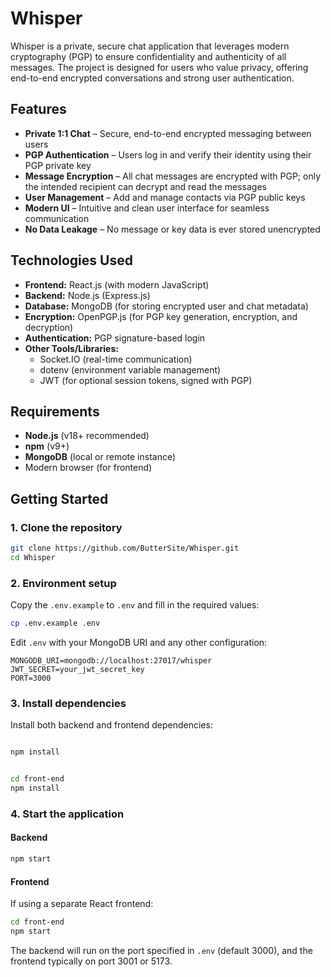 # Whisper

Whisper is a private, secure chat application that leverages modern cryptography (PGP) to ensure confidentiality and authenticity of all messages. The project is designed for users who value privacy, offering end-to-end encrypted conversations and strong user authentication.

## Features

- **Private 1:1 Chat** – Secure, end-to-end encrypted messaging between users
- **PGP Authentication** – Users log in and verify their identity using their PGP private key
- **Message Encryption** – All chat messages are encrypted with PGP; only the intended recipient can decrypt and read the messages
- **User Management** – Add and manage contacts via PGP public keys
- **Modern UI** – Intuitive and clean user interface for seamless communication
- **No Data Leakage** – No message or key data is ever stored unencrypted

## Technologies Used

- **Frontend:** React.js (with modern JavaScript)
- **Backend:** Node.js (Express.js)
- **Database:** MongoDB (for storing encrypted user and chat metadata)
- **Encryption:** OpenPGP.js (for PGP key generation, encryption, and decryption)
- **Authentication:** PGP signature-based login
- **Other Tools/Libraries:**  
  - Socket.IO (real-time communication)
  - dotenv (environment variable management)
  - JWT (for optional session tokens, signed with PGP)


## Requirements

- **Node.js** (v18+ recommended)
- **npm** (v9+)
- **MongoDB** (local or remote instance)
- Modern browser (for frontend)

## Getting Started

### 1. Clone the repository

```bash
git clone https://github.com/ButterSite/Whisper.git
cd Whisper
```

### 2. Environment setup

Copy the `.env.example` to `.env` and fill in the required values:

```bash
cp .env.example .env
```

Edit `.env` with your MongoDB URI and any other configuration:

```
MONGODB_URI=mongodb://localhost:27017/whisper
JWT_SECRET=your_jwt_secret_key
PORT=3000
```

### 3. Install dependencies

Install both backend and frontend dependencies:

```bash

npm install


cd front-end
npm install
```

### 4. Start the application

#### Backend

```bash
npm start
```

#### Frontend

If using a separate React frontend:

```bash
cd front-end
npm start
```

The backend will run on the port specified in `.env` (default 3000), and the frontend typically on port 3001 or 5173.